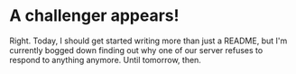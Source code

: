 # A challenger appears!

Right. Today, I should get started writing more than just a README, but I'm currently bogged down finding out why one of
our server refuses to respond to anything anymore. Until tomorrow, then.
